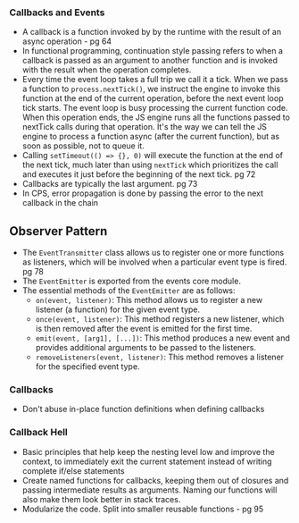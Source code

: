 ### Callbacks and Events
- A callback is a function invoked by by the runtime with the result of an async operation - pg 64
- In functional programming, continuation style passing refers to when a callback is passed as an argument to another function and is invoked with the result when the operation completes.
- Every time the event loop takes a full trip we call it a tick. When we pass a function to `process.nextTick()`, we instruct the engine to invoke this function at the end of the current operation, before the next event loop tick starts. The event loop is busy processing the current function code. When this operation ends, the JS engine runs all the functions passed to nextTick calls during that operation. It's the way we can tell the JS engine to process a function async (after the current function), but as soon as possible, not to queue it.
- Calling `setTimeout(() => {}, 0)` will execute the function at the end of the next tick, much later than using `nextTick` which prioritizes the call and executes it just before the beginning of the next tick.
pg 72
- Callbacks are typically the last argument. pg 73
- In CPS, error propagation is done by passing the error to the next callback in the chain

## Observer Pattern

- The `EventTransmitter` class allows us to register one or more functions as listeners, which will be involved when a particular event type is fired. pg 78
- The `EventEmitter` is exported from the events core module.
- The essential methods of the `EventEmitter` are as follows:
	- `on(event, listener)`: This method allows us to register a new listener (a function) for the given event type.
	- `once(event, listener)`: This method registers a new listener, which is then removed after the event is emitted for the first time.
	- `emit(event, [arg1], [...])`: This method produces a new event and provides additional arguments to be passed to the listeners.
	- `removeListeners(event, listener)`: This method removes a listener for the specified event type.

### Callbacks

- Don't abuse in-place function definitions when defining callbacks

### Callback Hell

- Basic principles that help keep the nesting level low and improve the context, to immediately exit the current statement instead of writing complete if/else statements
- Create named functions for callbacks, keeping them out of closures and passing intermediate results as arguments. Naming our functions will also make them look better in stack traces.
- Modularize the code. Split into smaller reusable functions - pg 95
